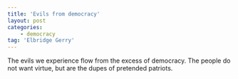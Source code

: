 ```yaml
---
title: 'Evils from democracy'
layout: post
categories:
    - democracy
tag: 'Elbridge Gerry'
---
```


The evils we experience flow from the excess of democracy. The people do not want virtue, but are the dupes of pretended patriots.
